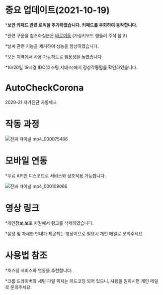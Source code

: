 # 중요 업데이트(2021-10-19)
 ***보안 키패드 관련 로직을 추가하였습니다. 키패드를 우회하여 동작합니다.**
 
 *관련 구문을 참조하실분은 [바로이동](https://github.com/Taehyun06-Dev/AutoCheckCorona/blob/master/src/main/java/ui/WebManager.java) (가상키보드 핸들러 주석 참고)
 
 *날씨 관련 기능을 제거하여 성능을 향상하였습니다.
 
 *모든 지역에서 사용 가능하도로 범용성을 높였습니다.
 
 *10/20일 19시경 IDC(호스팅 서비스)에서 정상작동됨을 확인하였습니다.

# AutoCheckCorona
2020-21 자가진단 자동체크

# 작동 과정

![진짜 파이널 mp4_000075466](https://user-images.githubusercontent.com/61714078/132454410-86c32a34-02ff-4dab-b98e-85c69b6d7560.png)

# 모바일 연동
 *무료 API인 디스코드로 서비스와 상호작용 가능합니다.

![진짜 파이널 mp4_000109066](https://user-images.githubusercontent.com/61714078/132454466-30fcc996-7464-445f-bf1e-0c1f57bd0474.png)

# 영상 링크
*개인정보 보호 차원에서 링크를 삭제하였습니다.

*음성 및 자세한 안내가 제공되는 영상이므로 필요시 개인 메일로 문의주세요.

# 사용법 참조
 *호스팅 서비스와 연동을 추천합니다.
 
 *크롬 드라이버와 세팅 파일 위치는 하드코딩 되어 있으니, 사용을 원하시면 개인 메일로 문의주세요.

